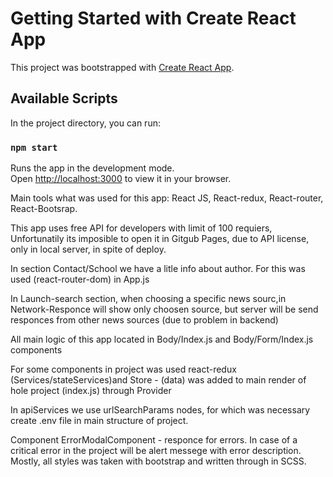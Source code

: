 # Getting Started with Create React App

This project was bootstrapped with [Create React App](https://github.com/facebook/create-react-app).

## Available Scripts

In the project directory, you can run:

### `npm start`

Runs the app in the development mode.\
Open [http://localhost:3000](http://localhost:3000) to view it in your browser.

Main tools what was used for this app:
React JS, React-redux, React-router, React-Bootsrap.

This app uses free API for developers with limit of 100 requiers, Unfortunatily its imposible to open it in Gitgub Pages, due to API license, only in local server, in spite of deploy.

In section Contact/School  we have a litle info about author.
For this was used (react-router-dom) in App.js

In Launch-search section, when choosing a specific news sourc,in Network-Responce will show only choosen source, but server will be send responces from other news sources (due to problem in backend)

All main logic of this app located in Body/Index.js and Body/Form/Index.js components

For some components in project was used react-redux  (Services/stateServices)and Store - (data) was added to main render of hole project (index.js) through Provider

In apiServices we use urlSearchParams nodes, for which was necessary create .env file in main structure of project.


Component ErrorModalComponent - responce for errors. In case of a critical error in the project will be alert messege with error description.
Mostly, all styles was taken with  bootstrap and written through in SCSS.


